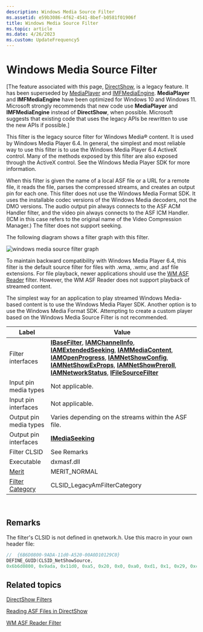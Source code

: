 ```yaml
---
description: Windows Media Source Filter
ms.assetid: e59b3086-4f62-4541-8bef-b0581f01906f
title: Windows Media Source Filter
ms.topic: article
ms.date: 4/26/2023
ms.custom: UpdateFrequency5
---
```


# Windows Media Source Filter

\[The feature associated with this page, [DirectShow](/windows/win32/directshow/directshow), is a legacy feature. It has been superseded by [MediaPlayer](/uwp/api/Windows.Media.Playback.MediaPlayer) and [IMFMediaEngine](/windows/win32/api/mfmediaengine/nn-mfmediaengine-imfmediaengine). **MediaPlayer** and **IMFMediaEngine** have been optimized for Windows 10 and Windows 11. Microsoft strongly recommends that new code use **MediaPlayer** and **IMFMediaEngine** instead of **DirectShow**, when possible. Microsoft suggests that existing code that uses the legacy APIs be rewritten to use the new APIs if possible.\]

This filter is the legacy source filter for Windows Media® content. It is used by Windows Media Player 6.4. In general, the simplest and most reliable way to use this filter is to use the Windows Media Player 6.4 ActiveX control. Many of the methods exposed by this filter are also exposed through the ActiveX control. See the Windows Media Player SDK for more information.

When this filter is given the name of a local ASF file or a URL for a remote file, it reads the file, parses the compressed streams, and creates an output pin for each one. This filter does not use the Windows Media Format SDK. It uses the installable codec versions of the Windows Media decoders, not the DMO versions. The audio output pin always connects to the ASF ACM Handler filter, and the video pin always connects to the ASF ICM Handler. (ICM in this case refers to the original name of the Video Compression Manager.) The filter does not support seeking.

The following diagram shows a filter graph with this filter.

![windows media source filter graph](images/wms-wmv-graph.png)

To maintain backward compatibility with Windows Media Player 6.4, this filter is the default source filter for files with .wma, .wmv, and .asf file extensions. For file playback, newer applications should use the [WM ASF Reader](wm-asf-reader-filter.md) filter. However, the WM ASF Reader does not support playback of streamed content.

The simplest way for an application to play streamed Windows Media-based content is to use the Windows Media Player SDK. Another option is to use the Windows Media Format SDK. Attempting to create a custom player based on the Windows Media Source Filter is not recommended.



| Label | Value |
|------------------------------------------|--------------------------------------------------------------------------------------------------------------------------------------------------------------------------------------------------------------------------------------------------------------------------------------------------------------------------------------------------------------------------------------------------------------------------------------------------------------------|
| Filter interfaces                        | [**IBaseFilter**](/windows/desktop/api/Strmif/nn-strmif-ibasefilter), [**IAMChannelInfo**](/previous-versions/windows/desktop/api/Qnetwork/nn-qnetwork-iamchannelinfo), [**IAMExtendedSeeking**](/previous-versions/windows/desktop/api/Qnetwork/nn-qnetwork-iamextendedseeking), [**IAMMediaContent**](/previous-versions/windows/desktop/api/Qnetwork/nn-qnetwork-iammediacontent), [**IAMOpenProgress**](/windows/desktop/api/Strmif/nn-strmif-iamopenprogress), [**IAMNetShowConfig**](/previous-versions/windows/desktop/api/Qnetwork/nn-qnetwork-iamnetshowconfig), [**IAMNetShowExProps**](/previous-versions/windows/desktop/api/Qnetwork/nn-qnetwork-iamnetshowexprops), [**IAMNetShowPreroll**](/previous-versions/windows/desktop/api/Qnetwork/nn-qnetwork-iamnetshowpreroll), [**IAMNetworkStatus**](/previous-versions/windows/desktop/api/Qnetwork/nn-qnetwork-iamnetworkstatus), [**IFileSourceFilter**](/windows/desktop/api/Strmif/nn-strmif-ifilesourcefilter) |
| Input pin media types                    | Not applicable.                                                                                                                                                                                                                                                                                                                                                                                                                                                    |
| Input pin interfaces                     | Not applicable.                                                                                                                                                                                                                                                                                                                                                                                                                                                    |
| Output pin media types                   | Varies depending on the streams within the ASF file.                                                                                                                                                                                                                                                                                                                                                                                                               |
| Output pin interfaces                    | [**IMediaSeeking**](/windows/desktop/api/Strmif/nn-strmif-imediaseeking)                                                                                                                                                                                                                                                                                                                                                                                                                             |
| Filter CLSID                             | See Remarks                                                                                                                                                                                                                                                                                                                                                                                                                                                        |
| Executable                               | dxmasf.dll                                                                                                                                                                                                                                                                                                                                                                                                                                                         |
| [Merit](merit.md)                       | MERIT\_NORMAL                                                                                                                                                                                                                                                                                                                                                                                                                                                      |
| [Filter Category](filter-categories.md) | CLSID\_LegacyAmFilterCategory                                                                                                                                                                                                                                                                                                                                                                                                                                      |



 

## Remarks

The filter's CLSID is not defined in qnetwork.h. Use this macro in your own header file:


```C++
//  {6B6D0800-9ADA-11d0-A520-00A0D10129C0}
DEFINE_GUID(CLSID_NetShowSource, 
0x6b6d0800, 0x9ada, 0x11d0, 0xa5, 0x20, 0x0, 0xa0, 0xd1, 0x1, 0x29, 0xc0);
```



## Related topics

<dl> <dt>

[DirectShow Filters](directshow-filters.md)
</dt> <dt>

[Reading ASF Files in DirectShow](reading-asf-files-in-directshow.md)
</dt> <dt>

[WM ASF Reader Filter](wm-asf-reader-filter.md)
</dt> </dl>

 

 



